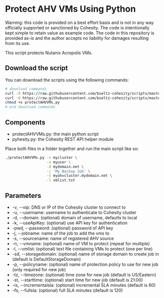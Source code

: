 # Protect AHV VMs Using Python

Warning: this code is provided on a best effort basis and is not in any way officially supported or sanctioned by Cohesity. The code is intentionally kept simple to retain value as example code. The code in this repository is provided as-is and the author accepts no liability for damages resulting from its use.

This script protects Nutanix Acropolis VMs.

## Download the script

You can download the scripts using the following commands:

```bash
# download commands
curl -O https://raw.githubusercontent.com/bseltz-cohesity/scripts/master/python/protectAHVVMs/protectAHVVMs.py
curl -O https://raw.githubusercontent.com/bseltz-cohesity/scripts/master/python/pyhesity.py
chmod +x protectAHVVMs.py
# end download commands
```

## Components

* protectAHVVMs.py: the main python script
* pyhesity.py: the Cohesity REST API helper module

Place both files in a folder together and run the main script like so:

```bash
./protectAHVVMs.py -v mycluster \
                   -u myuser \
                   -d mydomain.net \
                   -j 'My Backup Job' \
                   -s myahvcluster.mydomain.net \
                   -l vmlist.txt
```

## Parameters

* -v, --vip: DNS or IP of the Cohesity cluster to connect to
* -u, --username: username to authenticate to Cohesity cluster
* -d, --domain: (optional) domain of username, defaults to local
* -k, --useApiKey: (optional) use API key for authentication
* -pwd, --password: (optional) password of API key
* -j, --jobname: name of the job to add the vms to
* -s, --sourcename: name of registered AHV source
* -n, --vmname: (optional) name of VM to protect (repeat for multiple)
* -l, --vmlist: (optional) text file containing VMs to protect (one per line)
* -sd, --storagedomain: (optional) name of storage domain to create job in (default is DefaultStorageDomain)
* -p, --policyname: (optional) name of protection policy to use for new job (only required for new job)
* -tz, --timezone: (optional) time zone for new job (default is US/Eastern)
* -st, --starttime: (optional) start time for new job (default is 21:00)
* -is, --incrementalsla: (optional) incremental SLA minutes (default is 60)
* -fs, --fullsla: (optional) full SLA minutes (default is 120)
